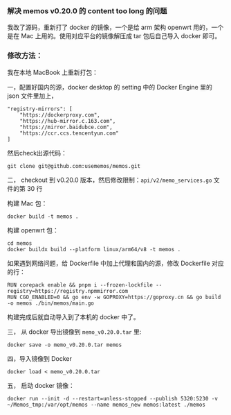 ### 解决 memos v0.20.0 的 content too long 的问题

我改了源码，重新打了 docker 的镜像，一个是给 arm 架构 openwrt 用的，一个是在 Mac 上用的。使用对应平台的镜像解压成 tar 包后自己导入 docker 即可。

### 修改方法：

我在本地 MacBook 上重新打包：

一，配置好国内的源，docker desktop 的 setting 中的 Docker Engine 里的 json 文件里加上，

    "registry-mirrors": [
        "https://dockerproxy.com",
        "https://hub-mirror.c.163.com",
        "https://mirror.baidubce.com",
        "https://ccr.ccs.tencentyun.com"
    ]

然后check出源代码：

    git clone git@github.com:usememos/memos.git

二， checkout 到 v0.20.0 版本，然后修改限制：`api/v2/memo_services.go` 文件的第 30 行

构建 Mac 包：

    docker build -t memos .

构建 openwrt 包：

    cd memos
    docker buildx build --platform linux/arm64/v8 -t memos .

如果遇到网络问题，给 Dockerfile 中加上代理和国内的源，修改 Dockerfile 对应的行：

    RUN corepack enable && pnpm i --frozen-lockfile --registry=https://registry.npmmirror.com
    RUN CGO_ENABLED=0 && go env -w GOPROXY=https://goproxy.cn && go build -o memos ./bin/memos/main.go

构建完成后就自动导入到了本机的 docker 中了。
    
三， 从 docker 导出镜像到 `memo_v0.20.0.tar` 里: 

    docker save -o memo_v0.20.0.tar memos

四，导入镜像到 Docker

    docker load < memo_v0.20.0.tar

五， 启动 docker 镜像：

    docker run --init -d --restart=unless-stopped --publish 5320:5230 -v ~/Memos_tmp:/var/opt/memos --name memos_new memos:latest ./memos

